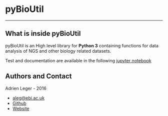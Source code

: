 # pyBioUtil
---

## What is inside pyBioUtil

pyBioUtil is an High level library for **Python 3** containing functions for data analysis of NGS and other biology related datasets.

Test and documentation are available in the following [jupyter notebook](https://nbviewer.jupyter.org/github/a-slide/pyBioUtil/blob/master/test_pyBioUtil.ipynb)


## Authors and Contact

Adrien Leger - 2016

* <aleg@ebi.ac.uk>
* [Github](https://github.com/a-slide)
* [Website](https://a-slide.github.io/)

